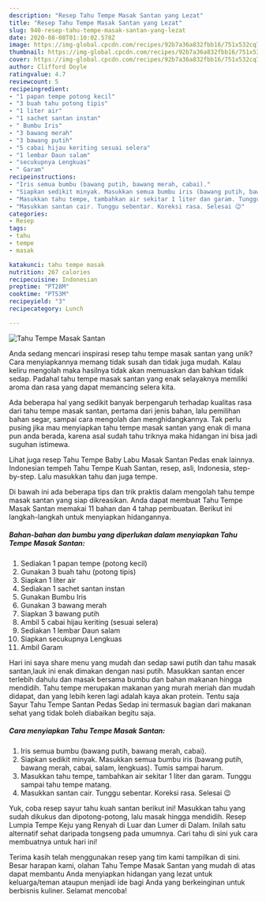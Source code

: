 ```yaml
---
description: "Resep Tahu Tempe Masak Santan yang Lezat"
title: "Resep Tahu Tempe Masak Santan yang Lezat"
slug: 940-resep-tahu-tempe-masak-santan-yang-lezat
date: 2020-08-08T01:10:02.578Z
image: https://img-global.cpcdn.com/recipes/92b7a36a832fbb16/751x532cq70/tahu-tempe-masak-santan-foto-resep-utama.jpg
thumbnail: https://img-global.cpcdn.com/recipes/92b7a36a832fbb16/751x532cq70/tahu-tempe-masak-santan-foto-resep-utama.jpg
cover: https://img-global.cpcdn.com/recipes/92b7a36a832fbb16/751x532cq70/tahu-tempe-masak-santan-foto-resep-utama.jpg
author: Clifford Doyle
ratingvalue: 4.7
reviewcount: 5
recipeingredient:
- "1 papan tempe potong kecil"
- "3 buah tahu potong tipis"
- "1 liter air"
- "1 sachet santan instan"
- " Bumbu Iris"
- "3 bawang merah"
- "3 bawang putih"
- "5 cabai hijau keriting sesuai selera"
- "1 lembar Daun salam"
- "secukupnya Lengkuas"
- " Garam"
recipeinstructions:
- "Iris semua bumbu (bawang putih, bawang merah, cabai)."
- "Siapkan sedikit minyak. Masukkan semua bumbu iris (bawang putih, bawang merah, cabai, salam, lengkuas). Tumis sampai harum."
- "Masukkan tahu tempe, tambahkan air sekitar 1 liter dan garam. Tunggu sampai tahu tempe matang."
- "Masukkan santan cair. Tunggu sebentar. Koreksi rasa. Selesai 😉"
categories:
- Resep
tags:
- tahu
- tempe
- masak

katakunci: tahu tempe masak 
nutrition: 267 calories
recipecuisine: Indonesian
preptime: "PT28M"
cooktime: "PT53M"
recipeyield: "3"
recipecategory: Lunch

---
```



![Tahu Tempe Masak Santan](https://img-global.cpcdn.com/recipes/92b7a36a832fbb16/751x532cq70/tahu-tempe-masak-santan-foto-resep-utama.jpg)

Anda sedang mencari inspirasi resep tahu tempe masak santan yang unik? Cara menyiapkannya memang tidak susah dan tidak juga mudah. Kalau keliru mengolah maka hasilnya tidak akan memuaskan dan bahkan tidak sedap. Padahal tahu tempe masak santan yang enak selayaknya memiliki aroma dan rasa yang dapat memancing selera kita.

Ada beberapa hal yang sedikit banyak berpengaruh terhadap kualitas rasa dari tahu tempe masak santan, pertama dari jenis bahan, lalu pemilihan bahan segar, sampai cara mengolah dan menghidangkannya. Tak perlu pusing jika mau menyiapkan tahu tempe masak santan yang enak di mana pun anda berada, karena asal sudah tahu triknya maka hidangan ini bisa jadi suguhan istimewa.

Lihat juga resep Tahu Tempe Baby Labu Masak Santan Pedas enak lainnya. Indonesian tempeh Tahu Tempe Kuah Santan, resep, asli, Indonesia, step-by-step. Lalu masukkan tahu dan juga tempe.


Di bawah ini ada beberapa tips dan trik praktis dalam mengolah tahu tempe masak santan yang siap dikreasikan. Anda dapat membuat Tahu Tempe Masak Santan memakai 11 bahan dan 4 tahap pembuatan. Berikut ini langkah-langkah untuk menyiapkan hidangannya.

<!--inarticleads1-->

##### Bahan-bahan dan bumbu yang diperlukan dalam menyiapkan Tahu Tempe Masak Santan:

1. Sediakan 1 papan tempe (potong kecil)
1. Gunakan 3 buah tahu (potong tipis)
1. Siapkan 1 liter air
1. Sediakan 1 sachet santan instan
1. Gunakan  Bumbu Iris
1. Gunakan 3 bawang merah
1. Siapkan 3 bawang putih
1. Ambil 5 cabai hijau keriting (sesuai selera)
1. Sediakan 1 lembar Daun salam
1. Siapkan secukupnya Lengkuas
1. Ambil  Garam


Hari ini saya share menu yang mudah dan sedap sawi putih dan tahu masak santan,lauk ini enak dimakan dengan nasi putih. Masukkan santan encer terlebih dahulu dan masak bersama bumbu dan bahan makanan hingga mendidih. Tahu tempe merupakan makanan yang murah meriah dan mudah didapat, dan yang lebih keren lagi adalah kaya akan protein. Tentu saja Sayur Tahu Tempe Santan Pedas Sedap ini termasuk bagian dari makanan sehat yang tidak boleh diabaikan begitu saja. 

<!--inarticleads2-->

##### Cara menyiapkan Tahu Tempe Masak Santan:

1. Iris semua bumbu (bawang putih, bawang merah, cabai).
1. Siapkan sedikit minyak. Masukkan semua bumbu iris (bawang putih, bawang merah, cabai, salam, lengkuas). Tumis sampai harum.
1. Masukkan tahu tempe, tambahkan air sekitar 1 liter dan garam. Tunggu sampai tahu tempe matang.
1. Masukkan santan cair. Tunggu sebentar. Koreksi rasa. Selesai 😉


Yuk, coba resep sayur tahu kuah santan berikut ini! Masukkan tahu yang sudah dikukus dan dipotong-potong, lalu masak hingga mendidih. Resep Lumpia Tempe Keju yang Renyah di Luar dan Lumer di Dalam. Inilah satu alternatif sehat daripada tongseng pada umumnya. Cari tahu di sini yuk cara membuatnya untuk hari ini! 

Terima kasih telah menggunakan resep yang tim kami tampilkan di sini. Besar harapan kami, olahan Tahu Tempe Masak Santan yang mudah di atas dapat membantu Anda menyiapkan hidangan yang lezat untuk keluarga/teman ataupun menjadi ide bagi Anda yang berkeinginan untuk berbisnis kuliner. Selamat mencoba!
